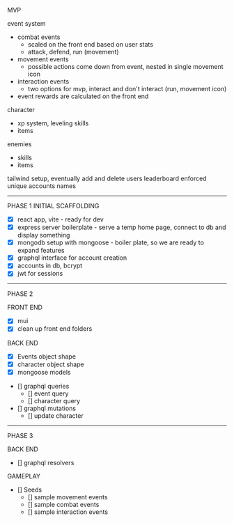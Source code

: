 MVP

event system
 - combat events
    - scaled on the front end based on user stats
    - attack, defend, run (movement)
 - movement events
    - possible actions come down from event, nested in single movement icon
 - interaction events
    - two options for mvp, interact and don't interact (run, movement icon)
 - event rewards are calculated on the front end

character 
 - xp system, leveling skills
 - items

enemies
 - skills
 - items
 
tailwind setup, eventually
add and delete users
leaderboard 
enforced unique accounts names

-------------------------------------------------------------------

PHASE 1
INITIAL SCAFFOLDING
 - [x] react app, vite - ready for dev
 - [x] express server boilerplate - serve a temp home page, connect to db and display something
 - [x] mongodb setup with mongoose - boiler plate, so we are ready to expand features
 - [x] graphql interface for account creation
 - [x] accounts in db, bcrypt 
 - [x] jwt for sessions

-------------------------------------------------------------------

PHASE 2

FRONT END
 - [x] mui 
 - [x] clean up front end folders 

BACK END
 - [x] Events object shape
 - [x] character object shape
 - [x] mongoose models
 - [] graphql queries
    - [] event query
    - [] character query
 - [] graphql mutations
    - [] update character

-------------------------------------------------------------------

PHASE 3

BACK END
 - [] graphql resolvers

GAMEPLAY
 - [] Seeds
    - [] sample movement events 
    - [] sample combat events 
    - [] sample interaction events 

